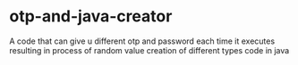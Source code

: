 # otp-and-java-creator
A code that can give u different otp and password each time it executes resulting in process of random value creation of different types code in java
